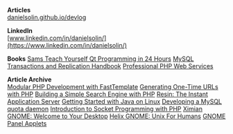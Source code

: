 **Articles**   
[danielsolin.github.io/devlog](https://danielsolin.github.io/devlog/)


**LinkedIn**   
[www.linkedin.com/in/danielsolin/](https://www.linkedin.com/in/danielsolin/)

**Books**
[Sams Teach Yourself Qt Programming in 24 Hours](http://www.amazon.com/Sams-Teach-Yourself-Programming-Hours/dp/0672318695/)
[MySQL Transactions and Replication Handbook](http://www.amazon.com/MySQL-Transactions-Replication-Handbook-Daniel/dp/1861008384/)
[Professional PHP Web Services](http://www.amazon.com/Professional-PHP-Services-James-Fuller/dp/1861008074/)

**Article Archive**   
[Modular PHP Development with FastTemplate](https://web.archive.org/web/20041010173213/http://www.onlamp.com/pub/a/php/2003/10/02/modular_php.html)
[Generating One-Time URLs with PHP](https://web.archive.org/web/20030401151056/http://www.onlamp.com/pub/a/php/2002/12/05/one_time_URLs.html)
[Building a Simple Search Engine with PHP](https://web.archive.org/web/20030802090135/http://www.onlamp.com/pub/a/php/2002/10/24/simplesearchengine.html)
[Resin: The Instant Application Server](https://web.archive.org/web/20030419084539/http://www.onjava.com/pub/a/onjava/2002/09/18/resin.html)
[Getting Started with Java on Linux](https://www.linuxjournal.com/article/6290)
[Developing a MySQL quota daemon](https://jacobfilipp.com/DrDobbs/articles/SA/v11/i02/a8.htm)
[Introduction to Socket Programming with PHP](https://web.archive.org/web/20030202082831/http://www.onlamp.com/pub/a/php/2001/03/29/socket_intro.html)
[Ximian GNOME: Welcome to Your Desktop](https://web.archive.org/web/20030413193655/http://linux.oreillynet.com/pub/a/linux/2001/02/16/ximian.html)
[Helix GNOME: Unix For Humans](https://web.archive.org/web/20030419114655/http://www.oreillynet.com/pub/a/linux/2000/07/27/helix_gnome.html)
[GNOME Panel Applets](https://web.archive.org/web/20030803010043/http://www.onlamp.com/pub/a/python/2000/07/25/gnome_applet.html)
